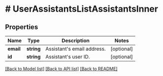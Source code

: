# # UserAssistantsListAssistantsInner

## Properties

Name | Type | Description | Notes
------------ | ------------- | ------------- | -------------
**email** | **string** | Assistant&#39;s email address. | [optional]
**id** | **string** | Assistant&#39;s user ID. | [optional]

[[Back to Model list]](../../README.md#models) [[Back to API list]](../../README.md#endpoints) [[Back to README]](../../README.md)
